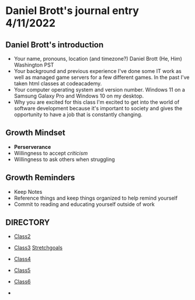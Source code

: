 # Daniel Brott's journal entry 4/11/2022

## Daniel Brott's introduction

- Your name, pronouns, location (and timezone?)
Daniel Brott (He, Him) Washington PST
- Your background and previous experience
I've done some IT work as well as managed game servers for a few different games. In the past I've taken html classes at codeacademy.
- Your computer operating system and version number.
Windows 11 on a Samsung Galaxy Pro and Windows 10 on my desktop.
- Why you are excited for this class
I'm excited to get into the world of software development because it's important to society and gives the opportunity to have a job that is constantly changing.

## Growth Mindset

- **Perserverance**
- Willingness to accept *criticism*
- Willingness to ask others when struggling

## Growth Reminders

- Keep Notes
- Reference things and keep things organized to help remind yourself
- Commit to reading and educating yourself outside of work

## DIRECTORY

- [Class2](https://cipherian.github.io/reading-notes/class2)

 - [Class3](https://cipherian.github.io/reading-notes/class3)
[ Stretchgoals](https://cipherian.github.io/reading-notes/Stretchgoals.md)
  
- [Class4](https://cipherian.github.io/reading-notes/class4)

- [Class5](https://cipherian.github.io/reading-notes/class5)

- [Class6](https://cipherian.github.io/reading-notes/class6)

-
